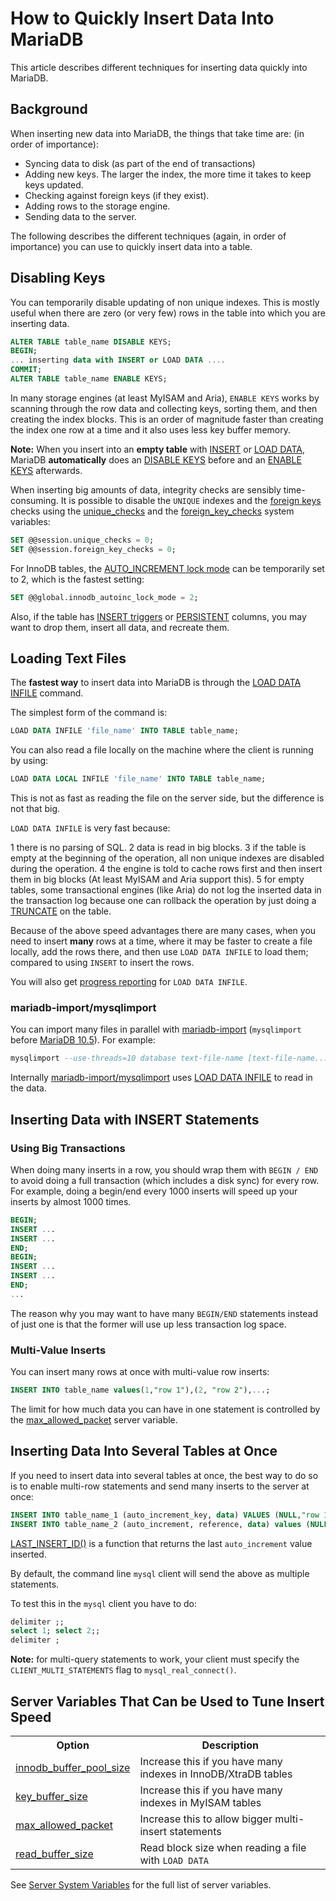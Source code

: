 # How to Quickly Insert Data Into MariaDB

This article describes different techniques for inserting data quickly into MariaDB.

## Background

When inserting new data into MariaDB, the things that take time are:
(in order of importance):

- Syncing data to disk (as part of the end of transactions)
- Adding new keys. The larger the index, the more time it takes to keep keys
  updated.
- Checking against foreign keys (if they exist).
- Adding rows to the storage engine.
- Sending data to the server.

The following describes the different techniques (again, in order of
importance) you can use to quickly insert data into a table.

## Disabling Keys

You can temporarily disable updating of non unique indexes. This is mostly
useful when there are zero (or very few) rows in the table into which you are
inserting data.

```sql
ALTER TABLE table_name DISABLE KEYS;
BEGIN;
... inserting data with INSERT or LOAD DATA ....
COMMIT;
ALTER TABLE table_name ENABLE KEYS;
```

In many storage engines (at least MyISAM and Aria),
`ENABLE KEYS` works by scanning through the row data and collecting keys,
sorting them, and then creating the index blocks. This is an order of magnitude
faster than creating the index one row at a time and it also uses less key
buffer memory.

<strong>Note:</strong> When you insert into an <strong>empty table</strong> with [INSERT](/sql-statements-structure/sql-statements/data-manipulation/inserting-loading-data/insert/) or
[LOAD DATA](/sql-statements-structure/sql-statements/data-manipulation/inserting-loading-data/load-data-into-tables-or-index/load-data-infile/), MariaDB <strong>automatically</strong> does an
[DISABLE KEYS](/sql-statements-structure/sql-statements/data-definition/alter/alter-table/) before and an [ENABLE KEYS](/sql-statements-structure/sql-statements/data-definition/alter/alter-table/)
afterwards.

When inserting big amounts of data, integrity checks are sensibly time-consuming. It is possible to disable the `UNIQUE` indexes and the [foreign keys](/replication/optimization-and-tuning/optimization-and-indexes/foreign-keys/) checks using the [unique_checks](/kb/en/server-system-variables/#unique_checks) and the [foreign_key_checks](/kb/en/server-system-variables/#foreign_key_checks) system variables:

```sql
SET @@session.unique_checks = 0;
SET @@session.foreign_key_checks = 0;
```

For InnoDB tables, the [AUTO_INCREMENT lock mode](/columns-storage-engines-and-plugins/storage-engines/innodb/auto_increment-handling-in-innodb/) can be temporarily set to 2, which is the fastest setting:

```sql
SET @@global.innodb_autoinc_lock_mode = 2;
```

Also, if the table has [INSERT triggers](/programming-customizing-mariadb/triggers-events/triggers/) or [PERSISTENT](/kb/en/virtual-columns/) columns, you may want to drop them, insert all data, and recreate them.

## Loading Text Files

The <strong>fastest way</strong> to insert data into MariaDB is through the
[LOAD DATA INFILE](/sql-statements-structure/sql-statements/data-manipulation/inserting-loading-data/load-data-into-tables-or-index/load-data-infile/) command.

The simplest form of the command is:

```sql
LOAD DATA INFILE 'file_name' INTO TABLE table_name;
```

You can also read a file locally on the machine where the client is running by
using:

```sql
LOAD DATA LOCAL INFILE 'file_name' INTO TABLE table_name;
```

This is not as fast as reading the file on the server side, but the difference
is not that big.

`LOAD DATA INFILE` is very fast because:

1 there is no parsing of SQL.
2 data is read in big blocks.
3 if the table is empty at the beginning of the operation, all non unique
  indexes are disabled during the operation.
4 the engine is told to cache rows first and then insert them in big blocks (At
  least MyISAM and Aria support this).
5 for empty tables, some transactional engines (like Aria) do not log the
  inserted data in the transaction log because one can rollback the operation
  by just doing a [TRUNCATE](/sql-statements-structure/sql-statements/table-statements/truncate-table/) on the table.

Because of the above speed advantages there are many cases, when you need to
insert <strong>many</strong> rows at a time, where it may be faster to create a file
locally, add the rows there, and then use `LOAD DATA INFILE` to load them;
compared to using `INSERT` to insert the rows.

You will also get [progress reporting](/kb/en/progress-reporting/) for
`LOAD DATA INFILE`.

### mariadb-import/mysqlimport

You can import many files in parallel with [mariadb-import](/clients-utilities/backup-restore-and-import-clients/mysqlimport/) (`mysqlimport` before [MariaDB 10.5](/kb/en/what-is-mariadb-105/)). For example:

```sql
mysqlimport --use-threads=10 database text-file-name [text-file-name...]
```

Internally [mariadb-import/mysqlimport](/clients-utilities/backup-restore-and-import-clients/mysqlimport/) uses [LOAD DATA INFILE](/sql-statements-structure/sql-statements/data-manipulation/inserting-loading-data/load-data-into-tables-or-index/load-data-infile/) to read
in the data.

## Inserting Data with INSERT Statements

### Using Big Transactions

When doing many inserts in a row, you should wrap them with `BEGIN / END` to
avoid doing a full transaction (which includes a disk sync) for every row. For
example, doing a begin/end every 1000 inserts will speed up your inserts by
almost 1000 times.

```sql
BEGIN;
INSERT ...
INSERT ...
END;
BEGIN;
INSERT ...
INSERT ...
END;
...
```

The reason why you may want to have many `BEGIN/END` statements instead of
just one is that the former will use up less transaction log space.

### Multi-Value Inserts

You can insert many rows at once with multi-value row inserts:

```sql
INSERT INTO table_name values(1,"row 1"),(2, "row 2"),...;
```

The limit for how much data you can have in one statement is controlled by the
[max_allowed_packet](/kb/en/server-system-variables/#max_allowed_packet) server variable.

## Inserting Data Into Several Tables at Once

If you need to insert data into several tables at once, the best way to do so
is to enable multi-row statements and send many inserts to the server at once:

```sql
INSERT INTO table_name_1 (auto_increment_key, data) VALUES (NULL,"row 1");
INSERT INTO table_name_2 (auto_increment, reference, data) values (NULL, LAST_INSERT_ID(), "row 2");
```

[LAST_INSERT_ID()](/built-in-functions/secondary-functions/information-functions/last_insert_id/) is a function that returns the last
`auto_increment` value inserted.

By default, the command line `mysql` client will send the above as
multiple statements.

To test this in the `mysql` client you have to do:

```sql
delimiter ;;
select 1; select 2;;
delimiter ;
```

<strong>Note:</strong> for multi-query statements to work, your client must specify the
`CLIENT_MULTI_STATEMENTS` flag to `mysql_real_connect()`.

## Server Variables That Can be Used to Tune Insert Speed

<table><tbody><tr><th>Option</th><th>Description</th></tr>
<tr><td><a href="/kb/en/innodb-system-variables/#innodb_buffer_pool_size">innodb_buffer_pool_size</a></td><td>Increase this if you have many indexes in InnoDB/XtraDB tables</td></tr>
<tr><td><a href="/kb/en/myisam-system-variables/#key_buffer_size">key_buffer_size</a></td><td>Increase this if you have many indexes in MyISAM tables</td></tr>
<tr><td><a href="/kb/en/server-system-variables/#max_allowed_packet">max_allowed_packet</a></td><td>Increase this to allow bigger multi-insert statements</td></tr>
<tr><td><a href="/kb/en/server-system-variables/#read_buffer_size">read_buffer_size</a></td><td>Read block size when reading a file with <code>LOAD DATA</code></td></tr>
</tbody></table>

See [Server System Variables](/replication/optimization-and-tuning/system-variables/server-system-variables/) for the full list of server
variables.
